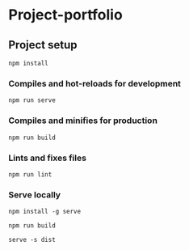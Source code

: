 # Project-portfolio

## Project setup

```
npm install
```

### Compiles and hot-reloads for development

```
npm run serve
```

### Compiles and minifies for production

```
npm run build
```

### Lints and fixes files

```
npm run lint
```

### Serve locally

```
npm install -g serve
```

```
npm run build
```

```
serve -s dist
```
